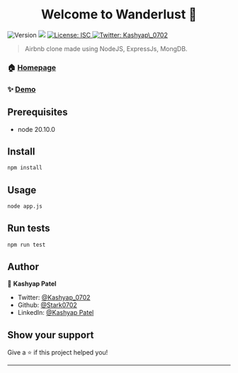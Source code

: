 <h1 align="center">Welcome to Wanderlust 👋</h1>
<p>
  <img alt="Version" src="https://img.shields.io/badge/version-1.0.0-blue.svg?cacheSeconds=2592000" />
  <img src="https://img.shields.io/badge/node-20.10.0-blue.svg" />
  <a href="#" target="_blank">
    <img alt="License: ISC" src="https://img.shields.io/badge/License-ISC-yellow.svg" />
  </a>
  <a href="https://twitter.com/Kashyap\_0702" target="_blank">
    <img alt="Twitter: Kashyap\_0702" src="https://img.shields.io/twitter/follow/Kashyap\_0702.svg?style=social" />
  </a>
</p>

> Airbnb clone made using NodeJS, ExpressJs, MongDB.

### 🏠 [Homepage](https://wanderlust-nodejs-project.onrender.com/listings)

### ✨ [Demo](https://wanderlust-nodejs-project.onrender.com/listings)

## Prerequisites

- node 20.10.0

## Install

```sh
npm install
```

## Usage

```sh
node app.js
```

## Run tests

```sh
npm run test
```

## Author

👤 **Kashyap Patel**

- Twitter: [@Kashyap_0702](https://twitter.com/Kashyap_0702)
- Github: [@Stark0702](https://github.com/Stark0702)
- LinkedIn: [@Kashyap Patel](https://www.linkedin.com/in/kashyap-patel-542427222)

## Show your support

Give a ⭐️ if this project helped you!

---
